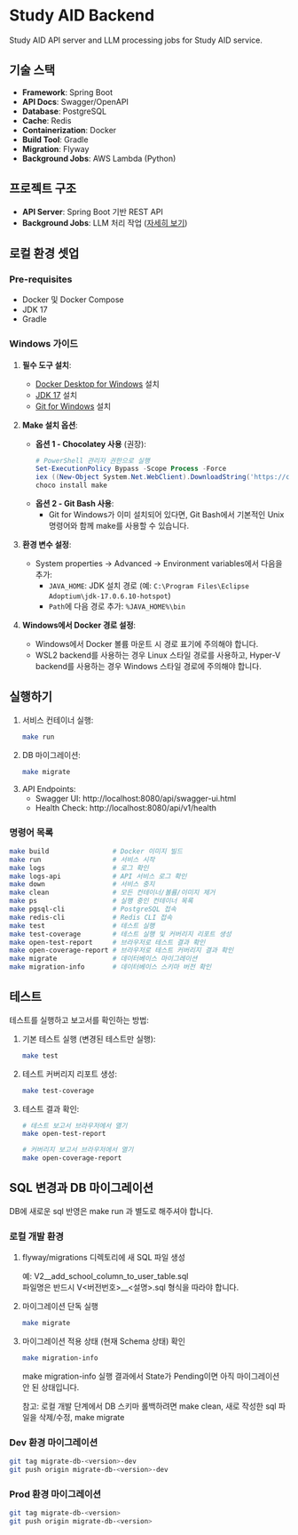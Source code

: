 # Study AID Backend

Study AID API server and LLM processing jobs for Study AID service.

## 기술 스택

- **Framework**: Spring Boot
- **API Docs**: Swagger/OpenAPI
- **Database**: PostgreSQL
- **Cache**: Redis
- **Containerization**: Docker
- **Build Tool**: Gradle
- **Migration**: Flyway
- **Background Jobs**: AWS Lambda (Python)

## 프로젝트 구조

- **API Server**: Spring Boot 기반 REST API
- **Background Jobs**: LLM 처리 작업 ([자세히 보기](jobs/README.md))

## 로컬 환경 셋업

### Pre-requisites

- Docker 및 Docker Compose
- JDK 17
- Gradle

### Windows 가이드

1. **필수 도구 설치**:
    - [Docker Desktop for Windows](https://www.docker.com/products/docker-desktop) 설치
    - [JDK 17](https://adoptium.net/) 설치
    - [Git for Windows](https://gitforwindows.org/) 설치

2. **Make 설치 옵션**:
    - **옵션 1 - Chocolatey 사용** (권장):
      ```powershell
      # PowerShell 관리자 권한으로 실행
      Set-ExecutionPolicy Bypass -Scope Process -Force
      iex ((New-Object System.Net.WebClient).DownloadString('https://chocolatey.org/install.ps1'))
      choco install make
      ```
    - **옵션 2 - Git Bash 사용**:
        - Git for Windows가 이미 설치되어 있다면, Git Bash에서 기본적인 Unix 명령어와 함께 make를 사용할 수 있습니다.

3. **환경 변수 설정**:
    - System properties → Advanced → Environment variables에서 다음을 추가:
        - `JAVA_HOME`: JDK 설치 경로 (예: `C:\Program Files\Eclipse Adoptium\jdk-17.0.6.10-hotspot`)
        - `Path`에 다음 경로 추가: `%JAVA_HOME%\bin`

4. **Windows에서 Docker 경로 설정**:
    - Windows에서 Docker 볼륨 마운트 시 경로 표기에 주의해야 합니다.
    - WSL2 backend를 사용하는 경우 Linux 스타일 경로를 사용하고, Hyper-V backend를 사용하는 경우 Windows 스타일 경로에 주의해야 합니다.

## 실행하기

1. 서비스 컨테이너 실행: 
   ```bash
   make run
   ```
2. DB 마이그레이션:
   ```bash
   make migrate
   ```
3. API Endpoints:
    - Swagger UI: http://localhost:8080/api/swagger-ui.html
    - Health Check: http://localhost:8080/api/v1/health

### 명령어 목록

```bash
make build                # Docker 이미지 빌드
make run                  # 서비스 시작
make logs                 # 로그 확인
make logs-api             # API 서비스 로그 확인
make down                 # 서비스 중지
make clean                # 모든 컨테이너/볼륨/이미지 제거
make ps                   # 실행 중인 컨테이너 목록
make pgsql-cli            # PostgreSQL 접속
make redis-cli            # Redis CLI 접속
make test                 # 테스트 실행
make test-coverage        # 테스트 실행 및 커버리지 리포트 생성
make open-test-report     # 브라우저로 테스트 결과 확인
make open-coverage-report # 브라우저로 테스트 커버리지 결과 확인
make migrate              # 데이터베이스 마이그레이션
make migration-info       # 데이터베이스 스키마 버전 확인
```

## 테스트

테스트를 실행하고 보고서를 확인하는 방법:

1. 기본 테스트 실행 (변경된 테스트만 실행):
   ```bash
   make test
   ```

2. 테스트 커버리지 리포트 생성:
   ```bash
   make test-coverage
   ```

3. 테스트 결과 확인:
   ```bash
   # 테스트 보고서 브라우저에서 열기
   make open-test-report
   
   # 커버리지 보고서 브라우저에서 열기
   make open-coverage-report
   ```

## SQL 변경과 DB 마이그레이션
DB에 새로운 sql 반영은 make run 과 별도로 해주셔야 합니다.

### 로컬 개발 환경

1. flyway/migrations 디렉토리에 새 SQL 파일 생성
   
   예: V2__add_school_column_to_user_table.sql   
   파일명은 반드시 V<버전번호>__<설명>.sql 형식을 따라야 합니다.   
   
2. 마이그레이션 단독 실행 
   ```bash
   make migrate
   ```
   
3. 마이그레이션 적용 상태 (현재 Schema 상태) 확인
   ```bash
   make migration-info
   ```
   make migration-info 실행 결과에서 State가 Pending이면 아직 마이그레이션 안 된 상태입니다.

   참고: 로컬 개발 단계에서 DB 스키마 롤백하려면 make clean, 새로 작성한 sql 파일을 삭제/수정, make migrate

### Dev 환경 마이그레이션
```bash
git tag migrate-db-<version>-dev
git push origin migrate-db-<version>-dev
```

### Prod 환경 마이그레이션
```bash
git tag migrate-db-<version>
git push origin migrate-db-<version>
```
